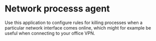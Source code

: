 # Network processs agent

Use this application to configure rules for killing processes when a particular network interface comes online, which might for example be useful when connecting to your office VPN.
